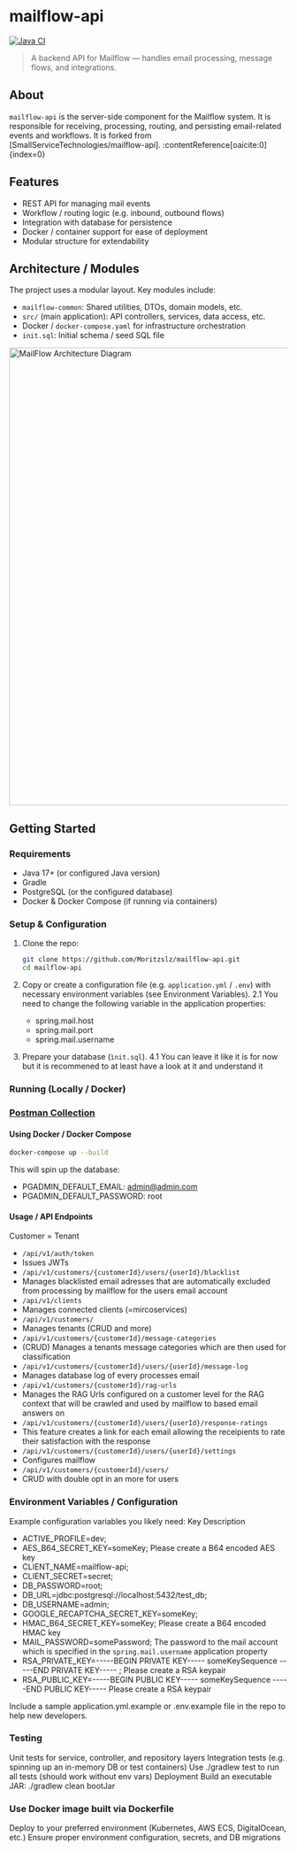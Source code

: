 # mailflow-api

[![Java CI](https://img.shields.io/badge/build-passing-green)](#)  

> A backend API for Mailflow — handles email processing, message flows, and integrations.

## About

`mailflow-api` is the server-side component for the Mailflow system. It is responsible for receiving, processing, routing, and persisting email-related events and workflows. It is forked from [SmallServiceTechnologies/mailflow-api]. :contentReference[oaicite:0]{index=0}

## Features

- REST API for managing mail events  
- Workflow / routing logic (e.g. inbound, outbound flows)  
- Integration with database for persistence  
- Docker / container support for ease of deployment  
- Modular structure for extendability  

## Architecture / Modules

The project uses a modular layout. Key modules include:

- `mailflow-common`: Shared utilities, DTOs, domain models, etc.  
- `src/` (main application): API controllers, services, data access, etc.  
- Docker / `docker-compose.yaml` for infrastructure orchestration  
- `init.sql`: Initial schema / seed SQL file

<img width="1169" height="827" alt="MailFlow Architecture Diagram" src="https://github.com/user-attachments/assets/f9ae996b-8bfa-4d16-b65c-d46207afb282" />


## Getting Started

### Requirements

- Java 17+ (or configured Java version)  
- Gradle  
- PostgreSQL (or the configured database)  
- Docker & Docker Compose (if running via containers)  

### Setup & Configuration

1. Clone the repo:

   ```bash
   git clone https://github.com/Moritzslz/mailflow-api.git
   cd mailflow-api
   ```
2. Copy or create a configuration file (e.g. `application.yml` / `.env`) with necessary environment variables (see Environment Variables).
   2.1 You need to change the following variable in the application properties:
   - spring.mail.host
   - spring.mail.port
   - spring.mail.username
4. Prepare your database (`ìnit.sql`).
   4.1 You can leave it like it is for now but it is recommened to at least have a look at it and understand it

### Running (Locally / Docker)

### [Postman Collection](https://app.getpostman.com/join-team?invite_code=21f8ac5d0e967131c6a9cf795897ff54811c386a6cb1bb24eadb221781835d14&target_code=f0930bdbfd16b2f4d599919b20446392)

#### Using Docker / Docker Compose
```bash
docker-compose up --build
```
This will spin up the database:
- PGADMIN_DEFAULT_EMAIL: admin@admin.com
- PGADMIN_DEFAULT_PASSWORD: root

#### Usage / API Endpoints

Customer = Tenant

- `/api/v1/auth/token`
-    Issues JWTs
- `/api/v1/customers/{customerId}/users/{userId}/blacklist`
-    Manages blacklisted email adresses that are automatically excluded from processing by mailflow for the users email account
- `/api/v1/clients`
-    Manages connected clients (=mircoservices)
- `/api/v1/customers/`
-    Manages tenants (CRUD and more)
- `/api/v1/customers/{customerId}/message-categories`
-    (CRUD) Manages a tenants message categories which are then used for classification
- `/api/v1/customers/{customerId}/users/{userId}/message-log`
-    Manages database log of every processes email
- `/api/v1/customers/{customerId}/rag-urls`
-    Manages the RAG Urls configured on a customer level for the RAG context that will be crawled and used by mailflow to based email answers on
- `/api/v1/customers/{customerId}/users/{userId}/response-ratings`
-    This feature creates a link for each email allowing the receipients to rate their satisfaction with the response
- `/api/v1/customers/{customerId}/users/{userId}/settings`
-    Configures mailflow
- `/api/v1/customers/{customerId}/users/`
-    CRUD with double opt in an more for users

### Environment Variables / Configuration
Example configuration variables you likely need:
Key	Description
- ACTIVE_PROFILE=dev;
- AES_B64_SECRET_KEY=someKey; Please create a B64 encoded AES key
- CLIENT_NAME=mailflow-api;
- CLIENT_SECRET=secret;
- DB_PASSWORD=root;
- DB_URL=jdbc:postgresql://localhost:5432/test_db;
- DB_USERNAME=admin;
- GOOGLE_RECAPTCHA_SECRET_KEY=someKey;
- HMAC_B64_SECRET_KEY=someKey; Please create a B64 encoded HMAC key
- MAIL_PASSWORD=somePassword;   The password to the mail account which is specified in the `spring.mail.username` application property
- RSA_PRIVATE_KEY=-----BEGIN PRIVATE KEY----- someKeySequence -----END PRIVATE KEY----- ; Please create a RSA keypair
- RSA_PUBLIC_KEY=-----BEGIN PUBLIC KEY----- someKeySequence -----END PUBLIC KEY----- Please create a RSA keypair

Include a sample application.yml.example or .env.example file in the repo to help new developers.

### Testing
Unit tests for service, controller, and repository layers
Integration tests (e.g. spinning up an in-memory DB or test containers)
Use ./gradlew test to run all tests (should work without env vars)
Deployment
Build an executable JAR:
./gradlew clean bootJar

### Use Docker image built via Dockerfile
Deploy to your preferred environment (Kubernetes, AWS ECS, DigitalOcean, etc.)
Ensure proper environment configuration, secrets, and DB migrations

